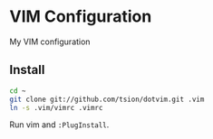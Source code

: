 # VIM Configuration

My VIM configuration

## Install

``` sh
cd ~
git clone git://github.com/tsion/dotvim.git .vim
ln -s .vim/vimrc .vimrc
```

Run vim and `:PlugInstall`.
